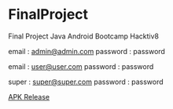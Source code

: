 # FinalProject
Final Project Java Android Bootcamp Hacktiv8


email : admin@admin.com
password : password

email : user@user.com
password : password

super : super@super.com
password : password


[APK Release](https://github.com/ngurahmaharta/FinalProject/blob/main/app/release/app-release.apk)
